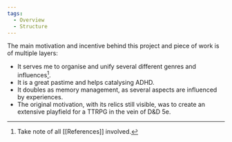 ```yaml
---
tags:
  - Overview
  - Structure
---
```

The main motivation and incentive behind this project and piece of work is of multiple layers:
- It serves me to organise and unify several different genres and influences[^1]. 
- It is a great pastime and helps catalysing ADHD. 
- It doubles as memory management, as several aspects are influenced by experiences. 
- The original motivation, with its relics still visible, was to create an extensive playfield for a TTRPG in the vein of D&D 5e. 

[^1]: Take note of all [[References]] involved. 